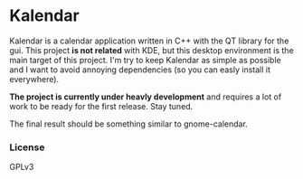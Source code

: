 # Kalendar

Kalendar is a calendar application written in C++ with the QT library for the gui. This project **is not related** with KDE, but this desktop environment is the main target of this project. I'm try to keep Kalendar as simple as possible and I want to avoid annoying dependencies (so you can easly install it everywhere).

**The project is currently under heavly development** and requires a lot of work to be ready for the first release. Stay tuned.

The final result should be something similar to gnome-calendar.

### License
GPLv3